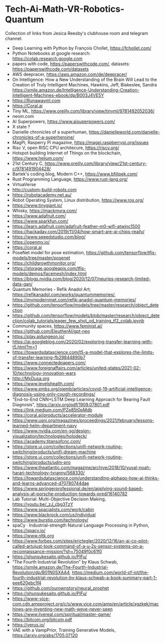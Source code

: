 # Tech-Ai-Math-VR-Robotics-Quantum

Collection of links from Jesica Reesby's clubhouse room and telegram channel.

- Deep Learning with Python by François Chollet, https://fchollet.com/
- Python Notebooks at google research: https://colab.research.google.com
- papers with code, https://paperswithcode.com/, datasets: https://paperswithcode.com/datasets
- AWS deepracer, https://aws.amazon.com/de/deepracer/
- On Intelligence: How a New Understanding of the Brain Will Lead to the Creation of Truly Intelligent Machines, Hawkins, Jeff, Blakeslee, Sandra https://smile.amazon.de/Intelligence-Understanding-Creation-Intelligent-Machines-ebook/dp/B003J4VE5Y
- https://Runawayml.com
- https://Coral.ai
- Tiny ML, https://www.oreilly.com/library/view/tinyml/9781492052036/
- neom.com
- AI Superpowers, https://www.aisuperpowers.com/
- X state ?
- Danielle chronicles of a superhuman, https://danielleworld.com/danielle-chronicles-of-a-superheroine/
- MagPi, Rasperry Pi magazine, https://magpi.raspberrypi.org/issues
- Risc V, open RISC CPU architecure, https://riscv.org/
- Hotspot building Internet of Things on the blockchain, https://www.helium.com/
- 21st Century C, https://www.oreilly.com/library/view/21st-century-c/9781491904428/
- Bartek's coding blog, Modern C++, https://www.bfilipek.com/
- Rust Programming Language, https://www.rust-lang.org/
- VirtuaVerse
- http://custom-build-robots.com
- https://robotacademy.net.au/
- Robot Operating System, Linux distribution, https://www.ros.org/
- https://www.tinygiant.io/
- Whisky, https://mackmyra.com/
- https://www.adafruit.com/
- https://www.sparkfun.com/
- https://learn.adafruit.com/adafruit-feather-m0-wifi-atwinc1500
- https://hackaday.com/2019/11/04/how-smart-are-ai-chips-really/
- https://www.seeedstudio.com/blog/
- https://openmv.io/
- https://coral.ai
- PoseNet model for pose estimation, https://github.com/tensorflow/tfjs-models/tree/master/posenet
- https://childgrowthmonitor.org/
- https://storage.googleapis.com/tfjs-models/demos/facemesh/index.html
- https://blogs.nvidia.com/blog/2020/12/07/neurips-research-limited-data-gan/
- Quantum Memories - Refik Anadol Art; https://refikanadol.com/works/quantummemories/, https://mymodernmet.com/refik-anadol-quantum-memories/
- https://github.com/tensorflow/models/tree/master/research/object_detection
- https://github.com/tensorflow/models/blob/master/research/object_detection/colab_tutorials/eager_few_shot_od_training_tf2_colab.ipynb
- Community spaces, https://www.feminist.ai/
- https://github.com/EleutherAI/gpt-neo
- https://play.aidungeon.io/
- https://ai.googleblog.com/2020/02/exploring-transfer-learning-with-t5.html?m=1
- https://towardsdatascience.com/t5-a-model-that-explores-the-limits-of-transfer-learning-fb29844890b7
- https://www.connectedpapers.com/
- https://www.foreignaffairs.com/articles/united-states/2021-02-10/technology-innovation-wars
- http://MxDusa.org
- https://www.levelshealth.com/
- https://www.embs.org/ojemb/articles/covid-19-artificial-intelligence-diagnosis-using-only-cough-recordings/
- "End-to-End CNN+LSTM Deep Learning Approach for Bearing Fault Diagnosis", https://arxiv.org/pdf/1909.07801.pdf
- https://link.medium.com/PZe85t0pMdb
- https://coral.ai/products/accelerator-module
- https://www.usni.org/magazines/proceedings/2021/february/lessons-learned-helm-department-navy
- https://www.nvidia.com/en-sg/design-visualization/technologies/holodeck/
- https://academy.titansofcnc.com/
- https://store.ui.com/collections/unifi-network-routing-switching/products/unifi-dream-machine
- https://store.ui.com/collections/unifi-network-routing-switching/products/udm-pro
- https://www.theatlantic.com/magazine/archive/2018/10/yuval-noah-harari-technology-tyranny/568330/
- https://towardsdatascience.com/understanding-alphago-how-ai-thinks-and-learns-advanced-d70780744dae
- https://www.springerprofessional.de/en/applying-sound-based-analysis-at-porsche-production-towards-pred/16140782
- Lab Tutorial: Multi-Objective Decision Making, https://youtu.be/_zJ_cbg3TzY
- https://www.spacialists.com/work/cabin
- https://www.blackrock.com/us/individual
- https://www.burstiq.com/technology/
- spaCy · Industrial-strength Natural Language Processing in Python, https://spacy.io/
- https://www.nltk.org
- https://www.forbes.com/sites/erictegler/2020/12/16/an-ai-co-pilot-called-artujust-took-command-of-a-u-2s-sensor-systems-on-a-reconnaissance-mission/?sh=75049f0c61f0
- https://shunsukesaito.github.io/PIFu/
- “The Fourth Industrial Revolution” by Klaus Schwab, https://smile.amazon.de/The-Fourth-Industrial-Revolution/dp/B01N0SXAA4, https://medium.com/world-of-iot/the-fourth-industrial-revolution-by-klaus-schwab-a-book-summary-part-1-eee620ebc1f4
- https://github.com/ourownstory/neural_prophet
- https://shunsukesaito.github.io/PIFu/
- https://www-vice-com.cdn.ampproject.org/c/s/www.vice.com/amp/en/article/xgzkek/machines-are-inventing-new-math-weve-never-seen
- https://www.livereal.com/spiritual/master-game/
- https://bitcoin.org/bitcoin.pdf
- https://verus.io/
- VAE with a VampPrior, Training Generative Models, https://arxiv.org/abs/1705.07120
